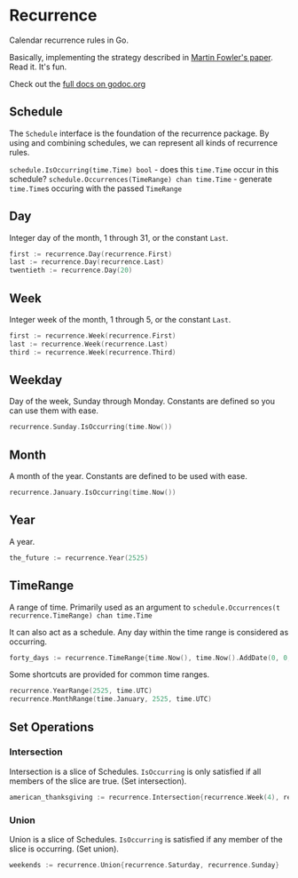 Recurrence
==========

Calendar recurrence rules in Go.

Basically, implementing the strategy described in [Martin Fowler's paper](http://martinfowler.com/apsupp/recurring.pdf). Read it. It's fun.

Check out the [full docs on godoc.org](http://godoc.org/github.com/reillywatson/recurrence)

## Schedule

The `Schedule` interface is the foundation of the recurrence package. By using and combining schedules, we can represent all kinds of recurrence rules.

`schedule.IsOccurring(time.Time) bool` - does this `time.Time` occur in this schedule?
`schedule.Occurrences(TimeRange) chan time.Time` - generate `time.Time`s occuring with the passed `TimeRange`

## Day

Integer day of the month, 1 through 31, or the constant `Last`.

```go
first := recurrence.Day(recurrence.First)
last := recurrence.Day(recurrence.Last)
twentieth := recurrence.Day(20)
```

## Week

Integer week of the month, 1 through 5, or the constant `Last`.

```go
first := recurrence.Week(recurrence.First)
last := recurrence.Week(recurrence.Last)
third := recurrence.Week(recurrence.Third)
```

## Weekday

Day of the week, Sunday through Monday. Constants are defined so you can use them with ease.

```go
recurrence.Sunday.IsOccurring(time.Now())
```

## Month

A month of the year. Constants are defined to be used with ease.

```go
recurrence.January.IsOccurring(time.Now())
```

## Year

A year.

```go
the_future := recurrence.Year(2525)
```

## TimeRange

A range of time. Primarily used as an argument to `schedule.Occurrences(t recurrence.TimeRange) chan time.Time`

It can also act as a schedule. Any day within the time range is considered as occurring.

```go
forty_days := recurrence.TimeRange{time.Now(), time.Now().AddDate(0, 0, 40)}
```

Some shortcuts are provided for common time ranges.

```go
recurrence.YearRange(2525, time.UTC)
recurrence.MonthRange(time.January, 2525, time.UTC)
```

## Set Operations

### Intersection

Intersection is a slice of Schedules. `IsOccurring` is only satisfied if all members of the slice are true. (Set intersection).

```go
american_thanksgiving := recurrence.Intersection{recurrence.Week(4), recurrence.Thursday, recurrence.November}
```

### Union

Union is a slice of Schedules. `IsOccurring` is satisfied if any member of the slice is occurring. (Set union).

```go
weekends := recurrence.Union{recurrence.Saturday, recurrence.Sunday}
```
